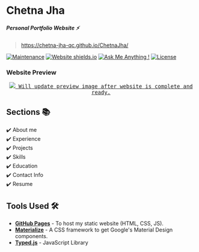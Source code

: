 # Chetna Jha

##### Personal Portfolio Website ⚡️

> https://chetna-jha-qc.github.io/ChetnaJha/

[![Maintenance](https://img.shields.io/badge/maintained-yes-green.svg)](https://github.com/Chetna-Jha-QC/ChetnaJha/tree/main)
[![Website shields.io](https://img.shields.io/badge/website-up-yellow)](https://chetna-jha-qc.github.io/ChetnaJha/)
[![Ask Me Anything !](https://img.shields.io/badge/ask%20me-linkedin-1abc9c.svg)](https://www.linkedin.com/in/chetna-jha-39497a238/)
[![License](https://img.shields.io/:license-mit-blue.svg?style=flat-square)](https://badges.mit-license.org/)

### Website Preview
<p align="center"> 
  <kbd>
    <a href="https://chetna-jha-qc.github.io/ChetnaJha/" target="_blank"><img src="./preview/1abc9c.gif">
    Will update preview image after website is complete and ready.
  </a>
  </kbd>
</p>

## Sections 📚
✔️ About me\
✔️ Experience\
✔️ Projects \
✔️ Skills \
✔️ Education\
✔️ Contact Info\
✔️ Resume


## Tools Used 🛠️
* [<b>GitHub Pages</b>](https://create-react-app.dev/docs/deployment/#github-pages) - To host my static website (HTML, CSS, JS).
* [<b>Materialize</b>](https://materializecss.com/) - A CSS framework to get Google's Material Design components.
* [<b>Typed.js</b>](https://mattboldt.com/demos/typed-js/) - JavaScript Library